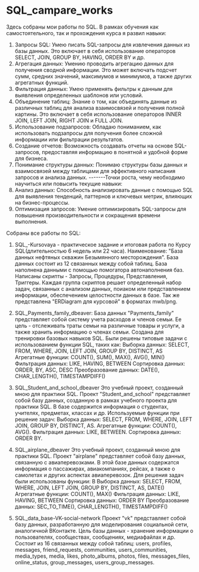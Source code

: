 # SQL_campare_works
Здесь собраны мои работы по SQL. В рамках обучения как самостоятельного, так и прохождения курса я развил навыки:
1. Запросы SQL: Умею писать SQL-запросы для извлечения данных из базы данных. Это включает в себя использование операторов SELECT, JOIN, GROUP BY, HAVING, ORDER BY и др.
2. Агрегация данных: Умению проводить агрегацию данных для получения сводной информации. Это может включать подсчет сумм, средних значений, максимумов и минимумов, а также других агрегатных функций.
3. Фильтрация данных: Умею применять фильтры к данным для выявления определенных шаблонов или условий.
4. Объединение таблиц: Знание о том, как объединять данные из различных таблиц для анализа взаимосвязей и получения полной картины. Это включает в себя использование операторов INNER JOIN, LEFT JOIN, RIGHT JOIN и FULL JOIN.
5. Использование подзапросов: Обладаю пониманием, как использовать подзапросы для получения более сложной информации или фильтрации результатов.
6. Создание отчетов: Возможность создавать отчеты на основе SQL-запросов, предоставляя информацию в понятной и удобной форме для бизнеса.
7. Понимание структуры данных: Понимаю структуры базы данных и взаимосвязей между таблицами для эффективного написания запросов и анализа данных.
-------Точки роста, чему необходимо научиться или повысить текущие навыки:
8. Анализ данных: Способность анализировать данные с помощью SQL для выявления тенденций, паттернов и ключевых метрик, влияющих на бизнес-процессы.
9. Оптимизация запросов: Умение оптимизировать SQL-запросы для повышения производительности и сокращения времени выполнения.


Собраны все работы по SQL:
1. SQL_-Kursovaya - практическое задание и итоговая работа по Курсу SQL(длительностью 6 недель или 22 часа).
  Наименование: "База данных нефтяных скважин Безымянного месторождения".
  База данных состоит из 12 связанных между собой таблиц.
  База наполнена данными с помощью помогатора автонаполнения баз.
  Написаны скрипты - Запросы, Процедуры, Представления, Триггеры.
  Каждая группа скриптов решает определенный набор задач, связанных с анализом данных, поиаком или представлением информации, обеспечением целостности данных в базе.
  Так же представлена "ERDiagram для курсовой" в форматах mwb/png.

2. SQL_Payments_family_dbeaver:
   База данных "Payments_family" представляет собой систему учета расходов и членов семьи.
   Ее цель - отслеживать траты семьи на различные товары и услуги, а также хранить информацию о членах семьи.
   Создана для тренировки базовых навыков SQL. Были решены типовые задачи с использованием функции SQL, таких как:
Выборка данных: SELECT, FROM, WHERE, JOIN, LEFT JOIN, GROUP BY, DISTINCT, AS
Агрегатные функции: COUNT(), SUM(), MAX(), AVG(), MIN()
Фильтрация данных: LIKE, HAVING, BETWEEN
Сортировка данных: ORDER, BY, ASC, DESC
Преобразование данных: DATE(), CHAR_LENGTH(), TIMESTAMPDIFF()

3. SQL_Student_and_school_dbeaver
  Это учебный проект, созданный мною для практики SQL. Проект "Student_and_school" представляет собой базу данных, созданную в рамках учебного проекта для практики SQL. В базе содержится информация о студентах, учителях, предметах, классах и др.
  Используемые функции при решение задач:
Выборка данных: SELECT, FROM, WHERE, JOIN, LEFT JOIN, GROUP BY, DISTINCT, AS.
Агрегатные функции: COUNT(), AVG().
Фильтрация данных: LIKE, BETWEEN.
Сортировка данных: ORDER BY.

5. SQL_airplane_dbeaver
  Это учебный проект, созданный мною для практики SQL.
  Проект "airplane" представляет собой базу данных, связанную с авиаперевозками. В этой базе данных содержатся информация о пассажирах, авиакомпаниях, рейсах, а также о самолетах и других аспектах авиаперевозок.
  Для решения задач были использованы функции: В
Выборка данных: SELECT, FROM, WHERE, JOIN, LEFT JOIN, GROUP BY, DISTINCT, AS, DATE()
Агрегатные функции: COUNT(), MAX()
Фильтрация данных: LIKE, HAVING, BETWEEN
Сортировка данных: ORDER BY
Преобразование данных: SEC_TO_TIME(), CHAR_LENGTH(), TIMESTAMPDIFF()

6. SQL_data_base-VK-social-network
Проект "vk" представляет собой базу данных, разработанную для моделирования социальной сети, аналогичной ВКонтакте.
Цель базы данных - хранение информации о пользователях, сообществах, сообщениях, медиафайлах и др.
Состоит из 16 связанных между собой таблиц: users, profiles, messages, friend_requests, communities, users_communities, media_types, media, likes, photo_albums, photos, files, messages_files, online_status, group_messages, users_group_messages.
